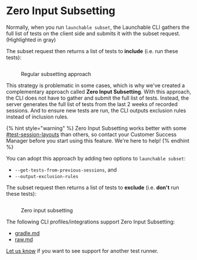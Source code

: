 # Zero Input Subsetting

Normally, when you run `launchable subset`, the Launchable CLI gathers the full list of tests on the client side and submits it with the subset request. (Highlighted in gray)

The subset request then returns a list of tests to **include** (i.e. run these tests):

<figure><img src="../../../.gitbook/assets/image (2).png" alt=""><figcaption><p>Regular subsetting approach</p></figcaption></figure>

This strategy is problematic in some cases, which is why we've created a complementary approach called **Zero Input Subsetting**. With this approach, the CLI does not have to gather and submit the full list of tests. Instead, the server generates the full list of tests from the last 2 weeks of recorded sessions. And to ensure new tests are run, the CLI outputs exclusion rules instead of inclusion rules.

{% hint style="warning" %}
Zero Input Subsetting works better with some [#test-session-layouts](../../../concepts/test-session.md#test-session-layouts "mention") than others, so contact your Customer Success Manager before you start using this feature. We're here to help!
{% endhint %}

You can adopt this approach by adding two options to `launchable subset`:

* `--get-tests-from-previous-sessions`, and
* `--output-exclusion-rules`

The subset request then returns a list of tests to **exclude** (i.e. **don't** run these tests):

<figure><img src="../../../.gitbook/assets/image (1).png" alt=""><figcaption><p>Zero input subsetting</p></figcaption></figure>

The following CLI profiles/integrations support Zero Input Subsetting:

* [gradle.md](../../../resources/integrations/gradle.md "mention")
* [raw.md](../../../resources/integrations/raw.md "mention")

[Let us know](https://www.launchableinc.com/support) if you want to see support for another test runner.
